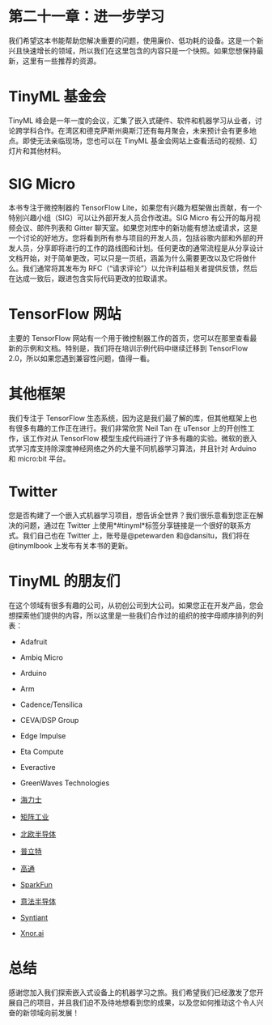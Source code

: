 # 第二十一章：进一步学习

我们希望这本书能帮助您解决重要的问题，使用廉价、低功耗的设备。这是一个新兴且快速增长的领域，所以我们在这里包含的内容只是一个快照。如果您想保持最新，这里有一些推荐的资源。

# TinyML 基金会

TinyML 峰会是一年一度的会议，汇集了嵌入式硬件、软件和机器学习从业者，讨论跨学科合作。在湾区和德克萨斯州奥斯汀还有每月聚会，未来预计会有更多地点。即使无法亲临现场，您也可以在 TinyML 基金会网站上查看活动的视频、幻灯片和其他材料。

# SIG Micro

本书专注于微控制器的 TensorFlow Lite，如果您有兴趣为框架做出贡献，有一个特别兴趣小组（SIG）可以让外部开发人员合作改进。SIG Micro 有公开的每月视频会议、邮件列表和 Gitter 聊天室。如果您对库中的新功能有想法或请求，这是一个讨论的好地方。您将看到所有参与项目的开发人员，包括谷歌内部和外部的开发人员，分享即将进行的工作的路线图和计划。任何更改的通常流程是从分享设计文档开始，对于简单更改，可以只是一页纸，涵盖为什么需要更改以及它将做什么。我们通常将其发布为 RFC（“请求评论”）以允许利益相关者提供反馈，然后在达成一致后，跟进包含实际代码更改的拉取请求。

# TensorFlow 网站

主要的 TensorFlow 网站有一个用于微控制器工作的首页，您可以在那里查看最新的示例和文档。特别是，我们将在培训示例代码中继续迁移到 TensorFlow 2.0，所以如果您遇到兼容性问题，值得一看。

# 其他框架

我们专注于 TensorFlow 生态系统，因为这是我们最了解的库，但其他框架上也有很多有趣的工作正在进行。我们非常欣赏 Neil Tan 在 uTensor 上的开创性工作，该工作对从 TensorFlow 模型生成代码进行了许多有趣的实验。微软的嵌入式学习库支持除深度神经网络之外的大量不同机器学习算法，并且针对 Arduino 和 micro:bit 平台。

# Twitter

您是否构建了一个嵌入式机器学习项目，想告诉全世界？我们很乐意看到您正在解决的问题，通过在 Twitter 上使用*#tinyml*标签分享链接是一个很好的联系方式。我们自己也在 Twitter 上，账号是@petewarden 和@dansitu，我们将在@tinymlbook 上发布有关本书的更新。

# TinyML 的朋友们

在这个领域有很多有趣的公司，从初创公司到大公司。如果您正在开发产品，您会想探索他们提供的内容，所以这里是一些我们合作过的组织的按字母顺序排列的列表：

+   Adafruit

+   Ambiq Micro

+   Arduino

+   Arm

+   Cadence/Tensilica

+   CEVA/DSP Group

+   Edge Impulse

+   Eta Compute

+   Everactive

+   GreenWaves Technologies

+   [海力士](https://www.himax.com.tw)

+   [矩阵工业](https://www.matrixindustries.com)

+   [北欧半导体](https://www.nordicsemi.com)

+   [普立特](https://www.pixart.com)

+   [高通](https://www.qualcomm.com)

+   [SparkFun](https://www.sparkfun.com)

+   [意法半导体](https://www.st.com/content/st_com/en.html)

+   [Syntiant](https://www.syntiant.com)

+   [Xnor.ai](https://www.xnor.ai)

# 总结

感谢您加入我们探索嵌入式设备上的机器学习之旅。我们希望我们已经激发了您开展自己的项目，并且我们迫不及待地想看到您的成果，以及您如何推动这个令人兴奋的新领域向前发展！
